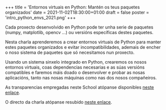 +++
title = 'Entornos virtuais en Python: Mantén os teus paquetes organizados'
date = 2021-11-02T18:30:00+01:00
draft = false
poster = 'intro_python_envs_2021.png'
+++

Cada proxecto desenvolvido en Python pode ter unha serie de paquetes (numpy, matplotlib, opencv ...) ou versións específicas destes paquetes.

Nesta charla aprenderemos a crear entornos virtuais de Python para manter estes paquetes organizados e evitar incompatibilidades, ademais de encher o noso sistema de paquetes que só necesitamos nun proxecto.

Usando un sistema sinxelo integrado en Python, crearemos os nosos entornos virtuais, coas dependencias necesarias e as súas versións compatibles e faremos máis doado o desenvolver e probar as nosas aplicacións, tanto nas nosas máquinas como nas dos nosos compañeiros.

As transparencias empregadas neste School atópanse disponibles [neste enlace](https://docs.google.com/presentation/d/1c6aVTeordT_imRgKzQ52sypMvnSMtzQJ-55s9br-c4M/edit?usp=drivesdk).

O directo da charla atópanse resubido [neste enlace](https://www.youtube.com/watch?v=gwiubm27bV0).
